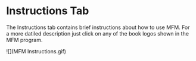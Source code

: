 # Instructions Tab

The Instructions tab contains brief instructions about how to use MFM. For a more datiled description just click on any of the book logos shown in the MFM program.

![](MFM Instructions.gif)